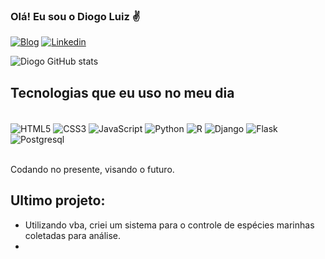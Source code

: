 
### Olá! Eu sou o Diogo Luiz ✌️

[![Blog](https://img.shields.io/badge/Instagram-E4405F?style=for-the-badge&logo=instagram&logoColor=white)](https://www.instagram.com/diodata.dev/?utm_source=ig_web_button_share_sheet&igshid=OGQ5ZDc2ODk2ZA==) [![Linkedin](https://img.shields.io/badge/LinkedIn-0077B5?style=for-the-badge&logo=linkedin&logoColor=white)](https://www.linkedin.com/in/diogo-luiz-ti/)

![Diogo GitHub stats](https://github-readme-stats.vercel.app/api?username=diogo-luiz&show_icons=true&theme=tokyonight)

## Tecnologias que eu uso no meu dia
<div style="display: inline_block"><br/>
    <img align="Center" alt="HTML5" src="https://img.shields.io/badge/HTML5-E34F26?style=for-the-badge&logo=html5&logoColor=white">
    <img align="Center" alt="CSS3" src="https://img.shields.io/badge/CSS3-1572B6?style=for-the-badge&logo=css3&logoColor=white">
    <img align="Center" alt="JavaScript" src="https://img.shields.io/badge/JavaScript-323330?style=for-the-badge&logo=javascript&logoColor=F7DF1E">
    <img align="Center" alt="Python" src="https://img.shields.io/badge/Python-14354C?style=for-the-badge&logo=python&logoColor=white">
    <img align="Center" alt="R" src="https://img.shields.io/badge/R-276DC3?style=for-the-badge&logo=r&logoColor=white">
    <img align="Center" alt="Django" src="https://img.shields.io/badge/Django-092E20?style=for-the-badge&logo=django&logoColor=white">
    <img align="Center" alt="Flask" src="https://img.shields.io/badge/Flask-000000?style=for-the-badge&logo=flask&logoColor=white">
    <img align="Center" alt="Postgresql" src="https://img.shields.io/badge/PostgreSQL-316192?style=for-the-badge&logo=postgresql&logoColor=white">
</div><br/>

Codando no presente, visando o futuro.

## Ultimo projeto:
- Utilizando vba, criei um sistema para o controle de espécies marinhas coletadas para análise.<br/>
-
